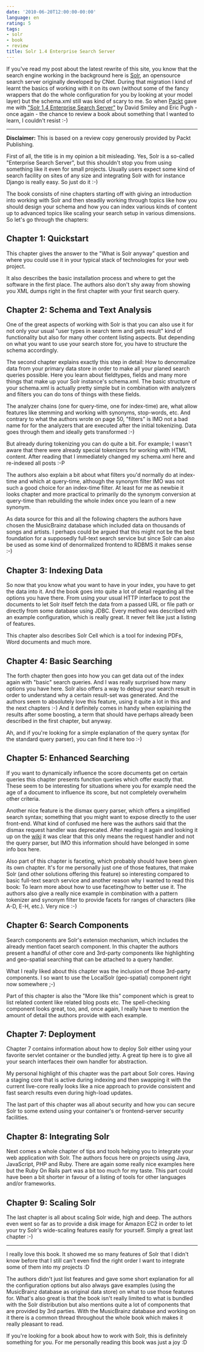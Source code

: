 ```yaml
---
date: '2010-06-20T12:00:00-00:00'
language: en
rating: 5
tags:
- solr
- book
- review
title: Solr 1.4 Enterprise Search Server
---
```



If you've read my post about the latest rewrite of this site, you know that
the search engine working in the background here is
[Solr](http://lucene.apache.org/solr/), an opensource search server originally
developed by CNet. During that migration I kind of learnt the basics of
working with it on its own (without some of the fancy wrappers that do the
whole configuration for you by looking at your model layer) but the schema.xml
still was kind of scary to me. So when [Packt](http://www.packtpub.com/) gave
me with ["Solr 1.4 Enterprise Search
Server"](https://www.packtpub.com/solr-1-4-enterprise-search-server/book) by
David Smiley and Eric Pugh - once again - the chance to review a book about
something that I wanted to learn, I couldn't resist :-)

----------------------------

**Disclaimer:** This is based on a review copy generously provided by
Packt Publishing.

First of all, the title is in my opinion a bit misleading. Yes, Solr
is a so-called "Enterprise Search Server", but this shouldn't stop you
from using something like it even for small projects. Usually users
expect some kind of search facility on sites of any size and integrating
Solr with for instance Django is really easy. So just do it :-)

The book consists of nine chapters starting off with giving an introduction
into working with Solr and then steadily working through topics like how
you should design your schema and how you can index various kinds of
content up to advanced topics like scaling your search setup in various
dimensions. So let's go through the chapters:

## Chapter 1: Quickstart

This chapter gives the answer to the "What is Solr anyway" question and
where you could use it in your typical stack of technologies for your
web project.

It also describes the basic installation process and where to get the
software in the first place. The authors also don't shy away from showing
you XML dumps right in the first chapter with your first search query.

## Chapter 2: Schema and Text Analysis

One of the great aspects of working with Solr is that you can also use it
for not only your usual "user types in search term and gets result" kind
of functionality but also for many other content listing aspects. But depending
on what you want to use your search store for, you have to structure the
schema accordingly.

The second chapter explains exactly this step in detail: How to denormalize
data from your primary data store in order to make all your planed search
queries possible. Here you learn about fieldtypes, fields and many more things
that make up your Solr instance's schema.xml. The basic structure of your
schema.xml is actually pretty simple but in combination with analyzers and
filters you can do tons of things with these fields.

The analyzer chains (one for query-time, one for index-time) are, what allow
features like stemming and working with synonyms, stop-words, etc. And
contrary to what the authors wrote on page 50, "filters" is IMO not a bad name
for for the analyzers that are executed after the initial tokenizing.  Data
goes through them and ideally gets transformed :-)

But already during tokenizing you can do quite a bit. For example; I wasn't
aware that there were already special tokenizers for working with HTML
content. After reading that I immediately changed my schema.xml here and
re-indexed all posts :-P

The authors also explain a bit about what filters you'd normally do at
index-time and which at query-time, although the synonym filter IMO was
not such a good choice for an index-time filter. At least for me as newbie
it looks chapter and more practical to primarily do the synonym conversion
at query-time than rebuilding the whole index once you learn of a new
synonym.

As data source for this and all the following chapters the authors have chosen
the MusicBrainz database which included data on thousands of songs and
artists. I perhaps could be argued that this might not be the best foundation
for a supposedly full-text search service but since Solr can also be used as
some kind of denormalized frontend to RDBMS it makes sense :-)

## Chapter 3: Indexing Data

So now that you know what you want to have in your index, you have to get the
data into it. And the book goes into quite a lot of detail regarding all the
options you have there. From using your usual HTTP interface to post the
documents to let Solr itself fetch the data from a passed URL or file path
or directly from some database using JDBC. Every method was described with
an example configuration, which is really great. It never felt like just
a listing of features.

This chapter also describes Solr Cell which is a tool for indexing PDFs,
Word documents and much more.

## Chapter 4: Basic Searching

The forth chapter then goes into how you can get data out of the index again
with "basic" search queries. And I was really surprised how many options
you have here. Solr also offers a way to debug your search result in order
to understand why a certain result-set was generated. And the authors seem
to absolutely love this feature, using it quite a lot in this and the next
chapters :-) And it definitely comes in handy when explaining the results
after some boosting, a term that should have perhaps already been described
in the first chapter, but anyway.

Ah, and if you're looking for a simple explanation of the query syntax (for
the standard query parser), you can find it here too :-)

## Chapter 5: Enhanced Searching

If you want to dynamically influence the score documents get on certain
queries this chapter presents function queries which offer exactly that. These
seem to be interesting for situations where you for example need the age of a
document to influence its score, but not completely overwhelm other criteria.

Another nice feature is the dismax query parser, which offers a simplified
search syntax; something that you might want to expose directly to the
user front-end. What kind of confused me here was the authors said
that the dismax request handler was deprecated. After reading it again and
looking it up on the [wiki](http://wiki.apache.org/solr/DisMaxRequestHandler)
it was clear that this only means the request handler and not the query
parser, but IMO this information should have belonged in some info box
here.

Also part of this chapter is faceting, which probably should have been given
its own chapter. It's for me personally just one of those features, that make
Solr (and other solutions offering this feature) so interesting compared to
basic full-text search service and another reason why I wanted to read this
book: To learn more about how to use faceting/how to better use it. The
authors also give a really nice example in combination with a pattern
tokenizer and synonym filter to provide facets for ranges of characters (like
A-D, E-H, etc.). Very nice :-)

## Chapter 6: Search Components

Search components are Solr's extension mechanism, which includes the already
mention facet search component. In this chapter the authors present a handful
of other core and 3rd-party components like highlighting and geo-spatial
searching that can be attached to a query handler.

What I really liked about this chapter was the inclusion of those 3rd-party
components. I so want to use the LocalSolr (geo-spatial) component right now
somewhere ;-)

Part of this chapter is also the "More like this" component which is great to
list related content like related blog posts etc. The spell-checking component
looks great, too, and, once again, I really have to mention the amount of
detail the authors provide with each example.

## Chapter 7: Deployment

Chapter 7 contains information about how to deploy Solr either using your
favorite servlet container or the bundled jetty. A great tip here is to
give all your search interfaces their own handler for abstraction.

My personal highlight of this chapter was the part about Solr cores. Having a
staging core that is active during indexing and then swapping it with the
current live-core really looks like a nice approach to provide consistent and
fast search results even during high-load updates.

The last part of this chapter was all about security and how you can secure
Solr to some extend using your container's or frontend-server security
facilities.

## Chapter 8: Integrating Solr

Next comes a whole chapter of tips and tools helping you to integrate
your web application with Solr. The authors focus here on projects using
Java, JavaScript, PHP and Ruby. There are again some really nice examples here
but the Ruby On Rails part was a bit too much for my taste. This part could
have been a bit shorter in favour of a listing of tools for other languages
and/or frameworks.

## Chapter 9: Scaling Solr

The last chapter is all about scaling Solr wide, high and deep. The authors
even went so far as to provide a disk image for Amazon EC2 in order to let
your try Solr's wide-scaling features easily for yourself. Simply a great last
chapter :-)

------------------------------

I really love this book. It showed me so many features of Solr that I didn't
know before that I still can't even find the right order I want to integrate
some of them into my projects :D

The authors didn't just list features and gave some short explanation for all
the configuration options but also always gave examples (using the MusicBrainz
database as original data store) on what to use those features for. What's
also great is that the book isn't really limited to what is bundled with the
Solr distribution but also mentions quite a lot of components that are
provided by 3rd parties. With the MusicBrainz database and working on it there
is a common thread throughout the whole book which makes it really pleasant to
read.

If you're looking for a book about how to work with Solr, this is definitely
something for you. For me personally reading this book was just a joy :D
